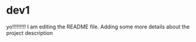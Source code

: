 # dev1
yo!!!!!!!!!
I am editing the README file. Adding some more details about the project description
